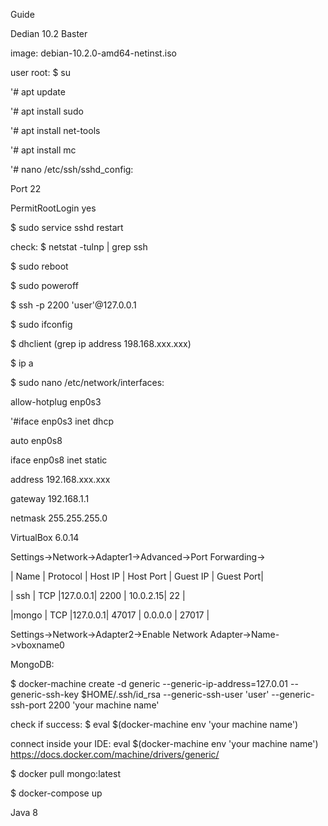 Guide

Dedian 10.2 Baster

image: debian-10.2.0-amd64-netinst.iso

user root:
$ su 

'# apt update

'# apt install sudo

'# apt install net-tools

'# apt install mc

'# nano /etc/ssh/sshd_config:
 
Port 22

PermitRootLogin yes

$ sudo service sshd restart

check:
$ netstat -tulnp | grep ssh


$ sudo reboot

$ sudo poweroff

$ ssh -p 2200 'user'@127.0.0.1

$ sudo ifconfig

$ dhclient (grep ip address 198.168.xxx.xxx)

$ ip a

$ sudo nano /etc/network/interfaces: 

allow-hotplug enp0s3

'#iface enp0s3 inet dhcp 

auto enp0s8

iface enp0s8 inet static

address 192.168.xxx.xxx

gateway 192.168.1.1

netmask 255.255.255.0


VirtualBox 6.0.14

Settings->Network->Adapter1->Advanced->Port Forwarding->

| Name | Protocol | Host IP | Host Port | Guest IP | Guest Port|

| ssh  | TCP      |127.0.0.1| 2200      | 10.0.2.15| 22        |

|mongo | TCP      |127.0.0.1| 47017     | 0.0.0.0  | 27017     |


Settings->Network->Adapter2->Enable Network Adapter->Name->vboxname0


MongoDB:

$ docker-machine create -d generic --generic-ip-address=127.0.01 --generic-ssh-key $HOME/.ssh/id_rsa --generic-ssh-user 'user' --generic-ssh-port 2200 'your machine name'

check if success: $ eval $(docker-machine env 'your machine name')

connect inside your IDE: eval $(docker-machine env 'your machine name')
https://docs.docker.com/machine/drivers/generic/

$ docker pull mongo:latest

$ docker-compose up


Java 8